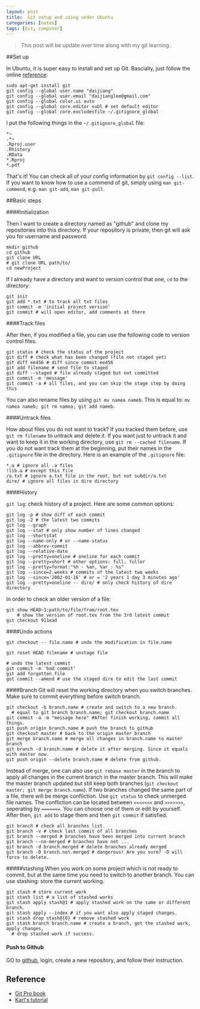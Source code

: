 ```yaml
---
layout: post
title:  Git setup and using under Ubuntu
categories: [notes]
tags: [Git, computer]
---
```

>This post will be update over time along with my git learning.

##Set up

In Ubuntu, it is super easy to install and set up Git. Bascially, just follow the online [reference](http://git-scm.com/docs).

	sudo apt-get install git
	git config --global user.name "daijiang"
	git config --global user.email "daijianglee@gmail.com"
	git config --global color.ui auto
	git config --global core.editor subl # set default editor
	git config --global core.excludesfile ~/.gitignore_global

I put the following things in the `~/.gitignore_global` file:

	*~
	.*~
	.Rproj.user
	.Rhistory
	.RData
	*.Rproj
	*.pdf


That's it! You can check all of your config information by `git config --list`. If you want to know how to use a commend of git, simply using `man git-commend`, e.g. `man git-add`, `man git-pull`.

##Basic steps

####Initialization

Then I want to create a directory named as "github" and clone my repositories into this directory. If your repository is private, then git will ask you for username and password.

	mkdir github
	cd github
	git clone URL
	# git clone URL path/to/
	cd newProject

If I already have a directory and want to version control that one, `cd` to the directory:
	
	git init
	git add *.txt # to track all txt files
	git commit -m 'initial project version'
	git commit # will open editor, add comments at there

####Track files

After then, if you modified a file, you can use the following code to version control files.

	git status # check the status of the project
	git diff # check what has been changed (file not staged yet)
	git diff ee456 # diff since commit ee456
	git add filename # send file to staged
	git diff --staged # file already staged but not committed
	git commit -m 'message' 
	git commit -a # all files, and you can skip the stage step by doing this

You can also rename files by using `git mv namea nameb`. This is equal to: `mv namea nameb; git rm namea; git add nameb`.

####Untrack files

How about files you do not want to track? If you tracked them before, use `git rm filename` to untrack and delete it. If you want just to untrack it and want to keep it in the working directory, use `git rm --cached filename`. If you do not want track them at the beginning, put their names in the `.gitignore` file in the directory. Here is an example of the `.gitignore` file:

	*.a # ignore all .a files
	!lib.a # except this file
	/a.txt # ignore a.txt file in the root, but not subdir/a.txt
	dire/ # ignore all files in dire directory

####History

`git log`: check history of a project. Here are some common options:

	git log -p # show diff of each commit
	git log -2 # the latest two commits
	git log --graph
	git log --stat # only show number of lines changed
	git log --shortstat
	git log --name-only # or --name-status
	git log --abbrev-commit
	git log --relative-date 
	git log --pretty=oneline # oneline for each commit
	git log --pretty=short # other options: full, fuller
	git log --pretty=format:"%h - %an, %ar : %s"
	git log --since=2.weeks # commits of the latest two weeks
	git log --since='2002-01-16' # or = '2 years 1 day 3 minutes ago'
	git log --pretty=oneline -- dire/ # only check history of dire directory

In order to check an older version of a file:

	git show HEAD~3:path/to/file/from/root.tex 
	    # show the version of root.tex from the 3rd latest commit	
	git checkout 911ead 

####Undo actions

	git checkout -- file.name # undo the modification in file.name
	
	git reset HEAD filename # unstage file
	
	# undo the latest commit
	git commit -m 'bad commit'
	git add forgotten.file
	got commit --amend # use the staged dire to edit the last commit

####Branch
Git will reset the working directory when you switch branches. Make sure to commit everything before switch branch.

	git checkout -b branch.name # create and switch to a new branch.
	  # equal to git branch branch.name; git checkout branch.name
	git commit -a -m "message here" #After finish working, commit all things.
	git push origin branch.name # push the branch to github
	git checkout master # back to the origin master branch
	git merge branch.name # merge all changes in branch.name to master branch
	git branch -d branch.name # delete it after merging. Since it equals with master now.
	git push origin --delete branch.name # delete from github.

Instead of merge, one can also use `git rebase master` in the branch to apply all changes in the current branch in the master branch. This will make the master branch updated but still keep both branches (`git checkout master; git merge branch.name`).
If two branches changed the same part of a file, there will be merge confliction. Use `git status` to check unmerged file names. The confliction can be located between `<<<<<<<` and `>>>>>>>`, seperating by `=======`. You can choose one of them or edit by yourself. After then, `git add` to stage them and then `git commit` if satisfied.

	git branch # check all branches list.
	git branch -v # check last commit of all branches
	git branch --merged # branches have been merged into current branch
	git branch --no-merged # branches have not ...
	git branch -d branch.merged # delete branches already merged
	git branch -D branch.not.merged # dangerous! Are you sure? -D will force to delete.

#####stashing
When you work on some project which is not ready to commit, but at the same time you need to switch to another branch. You can use stashing: store the current working.

	git stash # store current work
	git stash list # a list of stashed works
	git stash apply stash@1 # apply stashed work on the same or different branch.
	git stash apply --index # if you want also apply staged changes.
	git stash drop stash@{0} # remove stashed work
	git stash branch branch.name # create a branch, get the stashed work, apply changes,
	  # drop stashed work if success.

#### Push to Github
GO to [github](https://github.com/), login, create a new repository, and follow their instruction.	 

## Reference

+ [Git Pro book](http://git-scm.com/book)
+ [Karl's tutorial](http://kbroman.github.io/github_tutorial/)